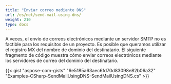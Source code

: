 ```yaml
---
title: "Enviar correo mediante DNS"
url: /es/net/send-mail-using-dns/
weight: 210
type: docs
---
```



A veces, el envío de correos electrónicos mediante un servidor SMTP no es factible para los requisitos de un proyecto. Es posible que queramos utilizar el registro MX del nombre de dominio del destinatario. El siguiente fragmento de código muestra cómo enviar correos electrónicos mediante los servidores de correo del dominio del destinatario.



{{< gist "aspose-com-gists" "6e5185a63aec6fd70d83098e82b06a32" "Examples-CSharp-SendMailUsingDNS-SendMailUsingDNS.cs" >}}
